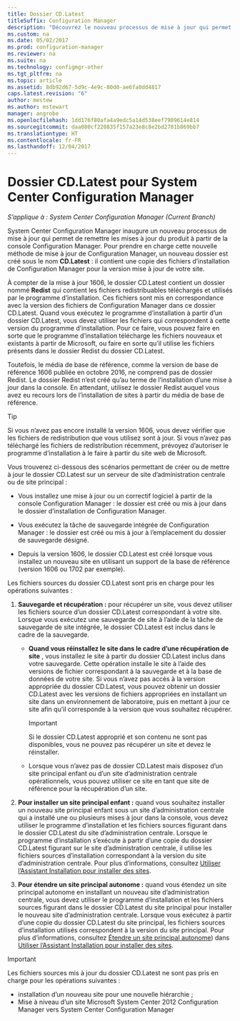 ```yaml
---
title: Dossier CD.Latest
titleSuffix: Configuration Manager
description: "Découvrez le nouveau processus de mise à jour qui permet de remettre les mises à jour du produit à partir de la console Configuration Manager."
ms.custom: na
ms.date: 05/02/2017
ms.prod: configuration-manager
ms.reviewer: na
ms.suite: na
ms.technology: configmgr-other
ms.tgt_pltfrm: na
ms.topic: article
ms.assetid: 8db92d67-5d9c-4e9c-80d0-ae6fa0dd4817
caps.latest.revision: "6"
author: mestew
ms.author: mstewart
manager: angrobe
ms.openlocfilehash: 1dd176f80afa4a9edc5a14d538eef7989614e814
ms.sourcegitcommit: daa080cf220835f157a23e8c8e2bd2781b869bb7
ms.translationtype: HT
ms.contentlocale: fr-FR
ms.lasthandoff: 12/04/2017
---
```

# <a name="the-cdlatest-folder-for-system-center-configuration-manager"></a>Dossier CD.Latest pour System Center Configuration Manager

*S’applique à : System Center Configuration Manager (Current Branch)*

System Center Configuration Manager inaugure un nouveau processus de mise à jour qui permet de remettre les mises à jour du produit à partir de la console Configuration Manager. Pour prendre en charge cette nouvelle méthode de mise à jour de Configuration Manager, un nouveau dossier est créé sous le nom **CD.Latest** : il contient une copie des fichiers d’installation de Configuration Manager pour la version mise à jour de votre site.  

À compter de la mise à jour 1606, le dossier CD.Latest contient un dossier nommé **Redist** qui contient les fichiers redistribuables téléchargés et utilisés par le programme d’installation. Ces fichiers sont mis en correspondance avec la version des fichiers de Configuration Manager dans ce dossier CD.Latest. Quand vous exécutez le programme d’installation à partir d’un dossier CD.Latest, vous devez utiliser les fichiers qui correspondent à cette version du programme d’installation. Pour ce faire, vous pouvez faire en sorte que le programme d’installation télécharge les fichiers nouveaux et existants à partir de Microsoft, ou faire en sorte qu’il utilise les fichiers présents dans le dossier Redist du dossier CD.Latest.

Toutefois, le média de base de référence, comme la version de base de référence 1606 publiée en octobre 2016, ne comprend pas de dossier Redist. Le dossier Redist n’est créé qu’au terme de l’installation d’une mise à jour dans la console. En attendant, utilisez le dossier Redist auquel vous avez eu recours lors de l’installation de sites à partir du média de base de référence.  

> [!TIP]
> Si vous n’avez pas encore installé la version 1606, vous devez vérifier que les fichiers de redistribution que vous utilisez sont à jour. Si vous n’avez pas téléchargé les fichiers de redistribution récemment, prévoyez d’autoriser le programme d’installation à le faire à partir du site web de Microsoft.   

 Vous trouverez ci-dessous des scénarios permettant de créer ou de mettre à jour le dossier CD.Latest sur un serveur de site d’administration centrale ou de site principal :  

-   Vous installez une mise à jour ou un correctif logiciel à partir de la console Configuration Manager : le dossier est créé ou mis à jour dans le dossier d’installation de Configuration Manager.  

-   Vous exécutez la tâche de sauvegarde intégrée de Configuration Manager : le dossier est créé ou mis à jour à l’emplacement du dossier de sauvegarde désigné.  

-  Depuis la version 1606, le dossier CD.Latest est créé lorsque vous installez un nouveau site en utilisant un support de la base de référence (version 1606 ou 1702 par exemple).

Les fichiers sources du dossier CD.Latest sont pris en charge pour les opérations suivantes :  

1.  **Sauvegarde et récupération :** pour récupérer un site, vous devez utiliser les fichiers source d’un dossier CD.Latest correspondant à votre site. Lorsque vous exécutez une sauvegarde de site à l’aide de la tâche de sauvegarde de site intégrée, le dossier CD.Latest est inclus dans le cadre de la sauvegarde.

    -   **Quand vous réinstallez le site dans le cadre d’une récupération de site** , vous installez le site à partir du dossier CD.Latest inclus dans votre sauvegarde. Cette opération installe le site à l’aide des versions de fichier correspondant à la sauvegarde et à la base de données de votre site.  Si vous n’avez pas accès à la version appropriée du dossier CD.Latest, vous pouvez obtenir un dossier CD.Latest avec les versions de fichiers appropriées en installant un site dans un environnement de laboratoire, puis en mettant à jour ce site afin qu’il corresponde à la version que vous souhaitez récupérer.

        > [!IMPORTANT]  
        >  Si le dossier CD.Latest approprié et son contenu ne sont pas disponibles, vous ne pouvez pas récupérer un site et devez le réinstaller.  

    -   Lorsque vous n’avez pas de dossier CD.Latest mais disposez d’un site principal enfant ou d’un site d’administration centrale opérationnels, vous pouvez utiliser ce site en tant que site de référence pour la récupération d’un site.  

2.  **Pour installer un site principal enfant :** quand vous souhaitez installer un nouveau site principal enfant sous un site d’administration centrale qui a installé une ou plusieurs mises à jour dans la console, vous devez utiliser le programme d’installation et les fichiers sources figurant dans le dossier CD.Latest du site d’administration centrale. Lorsque le programme d’installation s’exécute à partir d’une copie du dossier CD.Latest figurant sur le site d’administration centrale, il utilise les fichiers sources d’installation correspondant à la version du site d’administration centrale. Pour plus d’informations, consultez [Utiliser l’Assistant Installation pour installer des sites](../../../core/servers/deploy/install/use-the-setup-wizard-to-install-sites.md).  

3.  **Pour étendre un site principal autonome :** quand vous étendez un site principal autonome en installant un nouveau site d’administration centrale, vous devez utiliser le programme d’installation et les fichiers sources figurant dans le dossier CD.Latest du site principal pour installer le nouveau site d’administration centrale. Lorsque vous exécutez à partir d’une copie du dossier CD.Latest du site principal, les fichiers sources d’installation utilisés correspondent à la version du site principal. Pour plus d’informations, consultez [Étendre un site principal autonome](../../../core/servers/deploy/install/use-the-setup-wizard-to-install-sites.md#bkmk_expand)) dans [Utiliser l’Assistant Installation pour installer des sites](../../../core/servers/deploy/install/use-the-setup-wizard-to-install-sites.md).

> [!IMPORTANT]  
>  Les fichiers sources mis à jour du dossier CD.Latest ne sont pas pris en charge pour les opérations suivantes :  
>   
>  -   installation d’un nouveau site pour une nouvelle hiérarchie ;  
>  -   Mise à niveau d’un site Microsoft System Center 2012 Configuration Manager vers System Center Configuration Manager

